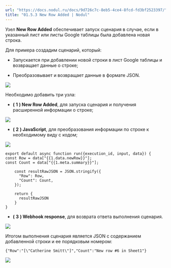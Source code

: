 ```yaml
---
url: "https://docs.nodul.ru/docs/9d726c7c-8eb5-4ce4-8fcd-fd3bf2523397/"
title: "01.5.3 New Row Added | Nodul"
---
```


Узел **New Row Added** обеспечивает запуск сценария в случае, если в указанный лист или листы Google таблицы была добавлена новая строка.

Для примера создадим сценарий, который:

- Запускается при добавлении новой строки в лист Google таблицы и возвращает данные о строке;

- Преобразовывает и возвращает данные в формате JSON.

![](https://docs.nodul.ru/img/notion/7c621e58-607d-4a10-8085-43da4acaf870/Untitled.png)

Необходимо добавить три узла:

- **(** **1** **) New Row Added**, для запуска сценария и получения расширенной информации о строке;

![](https://docs.nodul.ru/img/notion/960c4972-2934-45fc-98e8-62fac8fac13f/Untitled.png)

- **(** **2** **) JavaScript**, для преобразования информации по строке к необходимому виду с кодом;

![](https://docs.nodul.ru/img/notion/cf061c9c-5e0b-4dc9-b388-04fb30228598/Untitled.png)

```codeBlockLines_e6Vv
export default async function run({execution_id, input, data}) {
const Row = data["{{1.data.newRow}}"];
const Count = data["{{1.meta.summary}}"];

    const resultRawJSON = JSON.stringify({
      "Row": Row,
      "Count": Count,
    });

    return {
      resultRawJSON
    }
}

```

- **(** **3** **) Webhook response**, для возврата ответа выполнения сценария.

![](https://docs.nodul.ru/img/notion/10346361-480d-4fc2-8126-62bdf85f4f60/Untitled.png)

Итогом выполнения сценария является JSON с содержанием добавленной строки и ее порядковым номером:

```codeBlockLines_e6Vv
{"Row":"[\"Catherine Smitt\"]","Count":"New row #6 in Sheet1"}

```

![](https://docs.nodul.ru/img/notion/3a6a2795-e20f-4c70-9baf-b9511dda6e25/Untitled.png)
